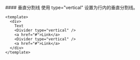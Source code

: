 
<cn>
#### 垂直分割线
使用 type="vertical" 设置为行内的垂直分割线。
</cn>

```vue
<template>
  <div>
    Text
    <Divider type="vertical" />
    <a href="#">Link</a>
    <Divider type="vertical" />
    <a href="#">Link</a>
  </div>
</template>

```